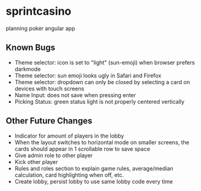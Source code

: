 # sprintcasino
planning poker angular app

## Known Bugs
 - Theme selector: icon is set to "light" (sun-emoji) when browser prefers darkmode
 - Theme selector: sun emoji looks ugly in Safari and Firefox
 - Theme selector: dropdown can only be closed by selecting a card on devices with touch screens
 - Name Input: does not save when pressing enter
 - Picking Status: green status light is not properly centered vertically

## Other Future Changes
 - Indicator for amount of players in the lobby
 - When the layout switches to horizontal mode on smaller screens, the cards should appear in 1 scrollable row to save space
 - Give admin role to other player
 - Kick other player
 - Rules and roles section  to explain game rules, average/median calculation, card highlighting when off, etc.
 - Create lobby, persist lobby to use same lobby code every time
